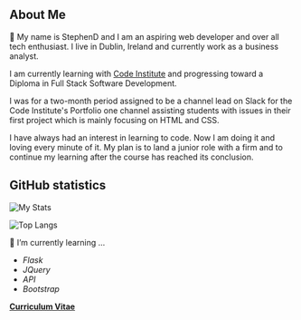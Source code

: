 ## About Me

👋 My name is StephenD and I am an aspiring web developer and over all tech enthusiast.
I live in Dublin, Ireland and currently work as a business analyst.

I am currently learning with [Code Institute](https://www.codeinstitute.net) and
progressing toward a Diploma in Full Stack Software Development.

I was for a two-month period assigned to be a channel lead on Slack for the Code Institute's Portfolio one channel assisting students with issues in their first project which is mainly focusing on HTML and CSS.

I have always had an interest in learning to code. Now I am doing it and loving every minute of it. My plan is to land a junior role with a firm and to continue my learning after the course has reached its conclusion. 


## GitHub statistics

![My Stats](https://github-readme-stats.vercel.app/api?username=darco31&show_icons=true&theme=radical)

![Top Langs](https://github-readme-stats.vercel.app/api/top-langs/?username=darco31&layout=compact&theme=radical)

:school:  I’m currently learning ...

- *Flask*
- *JQuery*
- *API*
- *Bootstrap*

**[Curriculum Vitae](./StephendarcyCV.pdf)**
